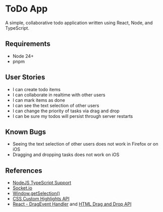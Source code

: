 # ToDo App

A simple, collaborative todo application written using React, Node, and TypeScript.

## Requirements

- Node 24+
- pnpm

## User Stories

- I can create todo items
- I can collaborate in realtime with other users
- I can mark items as done
- I can see the text selection of other users
- I can change the priority of tasks via drag and drop
- I can be sure my todos will persist through server restarts

## Known Bugs

- Seeing the text selection of other users does not work in Firefox or on iOS
- Dragging and dropping tasks does not work on iOS

## References

- [NodeJS TypeScript Support](https://nodejs.org/docs/latest-v24.x/api/typescript.html#type-stripping)
- [Socket.io](https://socket.io/get-started/chat#integrating-socketio)
- [Window.getSelection()](https://developer.mozilla.org/en-US/docs/Web/API/Window/getSelection)
- [CSS Custom Highlights API](https://developer.mozilla.org/en-US/docs/Web/API/CSS_Custom_Highlight_API)
- [React - DragEvent Handler](https://react.dev/reference/react-dom/components/common#dragevent-handler) and [HTML Drag and Drop API](https://developer.mozilla.org/en-US/docs/Web/API/HTML_Drag_and_Drop_API)
